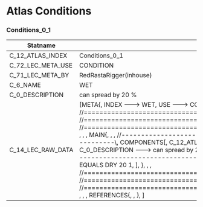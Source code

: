 

# Atlas Conditions





### Conditions_0_1
| Statname | Value | 
|  --  |  --  | 
| C_12_ATLAS_INDEX | Conditions_0_1 | 
| C_72_LEC_META_USE | CONDITION | 
| C_71_LEC_META_BY | RedRastaRigger(inhouse) | 
| C_6_NAME | WET | 
| C_0_DESCRIPTION | can spread by 20 % | 
| C_14_LEC_RAW_DATA | [META{,   INDEX ---> WET,   USE ---> CONDITION,   BY ---> RedRastaRigger(inhouse), }, , , , //==============================================================================\\, //==============================================================================\\, //==============================================================================\\, , , , MAIN{, , , //------------------------------------------------------------------------------\\,   COMPONENTS[,     C_12_ATLAS_INDEX ---> Conditions_0_1,     C_6_NAME ---> WET,     C_0_DESCRIPTION ---> can spread by 20 %, ], , , //------------------------------------------------------------------------------\\,   CONDITION[,     EFFECT:,       SPREADING ---> PROPERTY EQUALS DRY 20 1,   ], }, , , //==============================================================================\\, //==============================================================================\\, //==============================================================================\\, , , , REFERENCES{, , }, ] | 

